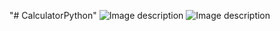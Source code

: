 "# CalculatorPython" 
![Image description](master/CalculatorPython/images/1.jpg)
![Image description](master/CalculatorPython/images/2.jpg)
